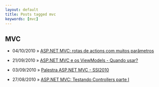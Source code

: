 ```yaml
---
layout: default
title: Posts tagged mvc
keywords: [mvc]
---
```

<h2 class="category">MVC</h2>
<ul class="posts">
<li>
<p>
<span class="date">04/10/2010</span> &raquo; 
<a href="/blog/asp-net-mvc-rotas-de-actions-com-muitos-parametros">ASP.NET MVC: rotas de actions com muitos parâmetros</a>
</p>
</li> 
<li>
<p>
<span class="date">21/09/2010</span> &raquo; 
<a href="/blog/asp-net-mvc-e-os-viewmodels-quando-usar">ASP.NET MVC e os ViewModels - Quando usar?</a>
</p>
</li> 
<li>
<p>
<span class="date">03/09/2010</span> &raquo; 
<a href="/blog/palestra-asp-net-mvc-ssi2010">Palestra ASP.NET MVC - SSI2010</a>
</p>
</li> 
<li>
<p>
<span class="date">27/08/2010</span> &raquo; 
<a href="/blog/asp-net-mvc-testando-controllers-parte-i">ASP.NET MVC: Testando Controllers parte I</a>
</p>
</li> 
</ul>
